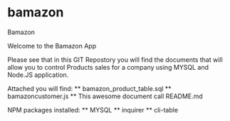 # bamazon
Bamazon

Welcome to the Bamazon App

Please see that in this GIT Repostory you will find the documents that will allow you to control Products sales for a company using MYSQL and Node.JS application.




Attached you will find:
    ** bamazon_product_table.sql
    ** bamazoncustomer.js
    ** This awesome document call README.md

NPM packages installed:
    ** MYSQL
    ** inquirer
    ** cli-table

    